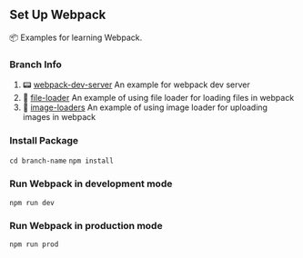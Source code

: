 ## Set Up Webpack
:package: Examples for learning Webpack.

### Branch Info

1. :pager: [webpack-dev-server](https://github.com/imranhsayed/webpack-app/tree/webpack-dev-server) An example for webpack dev server
2. :file_folder: [file-loader](https://github.com/imranhsayed/webpack-app/tree/file-loader) An example of using file loader for loading files in webpack
3. :rice_scene: [image-loaders](https://github.com/imranhsayed/webpack-app/tree/image-loaders) An example of using image loader for uploading images in webpack

### Install Package
`cd branch-name` 
`npm install`

### Run Webpack in development mode
`npm run dev`

### Run Webpack in production mode
`npm run prod`
